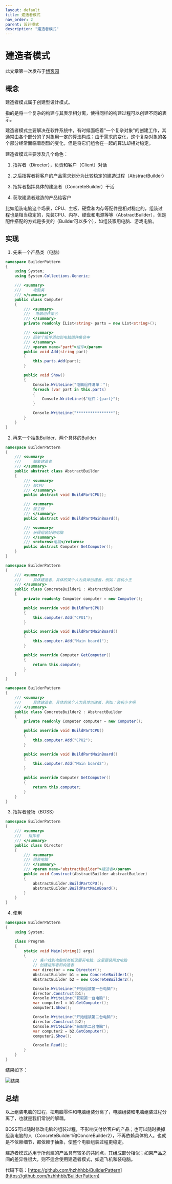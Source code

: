 ```yaml
---
layout: default
title: 建造者模式
nav_order: 2
parent: 设计模式
description: "建造者模式"
---
```


# 建造者模式
此文章第一次发布于[博客园](https://www.cnblogs.com/hzhhhbb/p/11397501.html)

## 概念
建造者模式属于创建型设计模式。

指的是将一个复杂的构建与其表示相分离，使得同样的构建过程可以创建不同的表示。

建造者模式主要解决在软件系统中，有时候面临着"一个复杂对象"的创建工作，其通常由各个部分的子对象用一定的算法构成；由于需求的变化，这个复杂对象的各个部分经常面临着剧烈的变化，但是将它们组合在一起的算法却相对稳定。

建造者模式主要涉及几个角色：

1. 指挥者（Director），负责和客户（Client）对话

2. 之后指挥者将客户的产品需求划分为比较稳定的建造过程（AbstractBuilder）

3. 指挥者指挥具体的建造者（ConcreteBuilder）干活

4. 获取建造者建造的产品给客户

比如组装电脑这个场景，CPU、主板、硬盘和内存等配件是相对稳定的，组装过程也是相当稳定的，先装CPU、内存、硬盘和电源等等（AbstractBuilder），但是配件搭配的方式是多变的（Builder可以多个），如组装家用电脑、游戏电脑。

## 实现
1. 先来一个产品类（电脑）
```csharp
namespace BuilderPattern
{
    using System;
    using System.Collections.Generic;

    /// <summary>
    ///     电脑类
    /// </summary>
    public class Computer
    {
        /// <summary>
        ///  电脑组件集合
        /// </summary>
        private readonly IList<string> parts = new List<string>();

        /// <summary>
        /// 把单个组件添加到电脑组件集合中
        /// </summary>
        /// <param name="part">组件</param>
        public void Add(string part)
        {
            this.parts.Add(part);
        }

        public void Show()
        {
            Console.WriteLine("电脑组件清单：");
            foreach (var part in this.parts)
            {
                Console.WriteLine($"组件：{part}");
            }

            Console.WriteLine("****************");
        }
    }
}
```
2. 再来一个抽象Builder、两个具体的Builder
```csharp
namespace BuilderPattern
{
    /// <summary>
    ///     抽象建造者
    /// </summary>
    public abstract class AbstractBuilder
    {
        /// <summary>
        /// 装CPU
        /// </summary>
        public abstract void BuildPartCPU();

        /// <summary>
        /// 装主板
        /// </summary>
        public abstract void BuildPartMainBoard();

        /// <summary>
        /// 获得组装好的电脑
        /// </summary>
        /// <returns>电脑</returns>
        public abstract Computer GetComputer();
    }
}

namespace BuilderPattern
{
    /// <summary>
    ///     具体建造者，具体的某个人为具体创建者，例如：装机小王
    /// </summary>
    public class ConcreteBuilder1 : AbstractBuilder
    {
        private readonly Computer computer = new Computer();

        public override void BuildPartCPU()
        {
            this.computer.Add("CPU1");
        }

        public override void BuildPartMainBoard()
        {
            this.computer.Add("Main board1");
        }

        public override Computer GetComputer()
        {
            return this.computer;
        }
    }
}

namespace BuilderPattern
{
    /// <summary>
    ///     具体建造者，具体的某个人为具体创建者，例如：装机小李啊
    /// </summary>
    public class ConcreteBuilder2 : AbstractBuilder
    {
        private readonly Computer computer = new Computer();

        public override void BuildPartCPU()
        {
            this.computer.Add("CPU2");
        }

        public override void BuildPartMainBoard()
        {
            this.computer.Add("Main board2");
        }

        public override Computer GetComputer()
        {
            return this.computer;
        }
    }
}
```
3. 指挥者登场（BOSS）
```csharp
namespace BuilderPattern
{
    /// <summary>
    ///   指挥者
    /// </summary>
    public class Director
    {
        /// <summary>
        /// 组装电脑
        /// </summary>
        /// <param name="abstractBuilder">建造者</param>
        public void Construct(AbstractBuilder abstractBuilder)
        {
            abstractBuilder.BuildPartCPU();
            abstractBuilder.BuildPartMainBoard();
        }
    }
}
```

4. 使用
```csharp
namespace BuilderPattern
{
    using System;

    class Program
    {
        static void Main(string[] args)
        {
            // 客户找到电脑城老板说要买电脑，这里要装两台电脑
            // 创建指挥者和构造者
            var director = new Director();
            AbstractBuilder b1 = new ConcreteBuilder1();
            AbstractBuilder b2 = new ConcreteBuilder2();

            Console.WriteLine("开始组装第一台电脑");
            director.Construct(b1);
            Console.WriteLine("获取第一台电脑");
            var computer1 = b1.GetComputer();
            computer1.Show();

            Console.WriteLine("开始组装第二台电脑");
            director.Construct(b2);
            Console.WriteLine("获取第二台电脑");
            var computer2 = b2.GetComputer();
            computer2.Show();

            Console.Read();
        }
    }
}
```
结果如下：

![结果](/assets/images/docs/design-pattern/builder-pattern/1.png)

## 总结

以上组装电脑的过程，把电脑零件和电脑组装分离了，电脑组装和电脑组装过程分离了，也就是我们常说的解耦。

BOSS可以随时修改电脑的组装过程，不影响交付给客户的产品；也可以随时换掉组装电脑的人（ConcreteBuilder1和ConcreBuilder2），不再依赖具体的人。也就是不依赖细节，都依赖于抽象，使整个电脑组装过程更稳定。

建造者模式适用于所创建的产品具有较多的共同点，其组成部分相似；如果产品之间的差异性很大，则不适合使用建造者模式，如造飞机和装电脑。

代码下载：[https://github.com/hzhhhbb/BuilderPattern](https://github.com/hzhhhbb/BuilderPattern)

